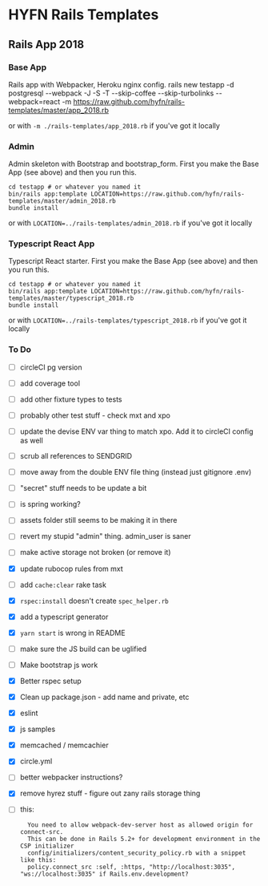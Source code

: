 # HYFN Rails Templates

## Rails App 2018

### Base App

Rails app with Webpacker, Heroku nginx config.
    rails new testapp -d postgresql --webpack -J -S -T --skip-coffee --skip-turbolinks --webpack=react -m https://raw.github.com/hyfn/rails-templates/master/app_2018.rb

or with `-m ./rails-templates/app_2018.rb` if you've got it locally

### Admin

Admin skeleton with Bootstrap and bootstrap_form. First you make the Base App (see above) and then you run this.

    cd testapp # or whatever you named it
    bin/rails app:template LOCATION=https://raw.github.com/hyfn/rails-templates/master/admin_2018.rb
    bundle install

or with `LOCATION=../rails-templates/admin_2018.rb` if you've got it locally

### Typescript React App

Typescript React starter. First you make the Base App (see above) and then you run this.

    cd testapp # or whatever you named it
    bin/rails app:template LOCATION=https://raw.github.com/hyfn/rails-templates/master/typescript_2018.rb
    bundle install

or with `LOCATION=../rails-templates/typescript_2018.rb` if you've got it locally

### To Do
- [ ] circleCI pg version
- [ ] add coverage tool
- [ ] add other fixture types to tests
- [ ] probably other test stuff - check mxt and xpo
- [ ] update the devise ENV var thing to match xpo. Add it to circleCI config as well
- [ ] scrub all references to SENDGRID
- [ ] move away from the double ENV file thing (instead just gitignore .env)
- [ ] "secret" stuff needs to be update a bit
- [ ] is spring working?
- [ ] assets folder still seems to be making it in there
- [ ] revert my stupid "admin" thing. admin_user is saner
- [ ] make active storage not broken (or remove it)
- [x] update rubocop rules from mxt
- [ ] add `cache:clear` rake task
- [x] `rspec:install` doesn't create `spec_helper.rb`
- [x] add a typescript generator
- [x] `yarn start` is wrong in README
- [ ] make sure the JS build can be uglified
- [ ] Make bootstrap js work
- [x] Better rspec setup
- [x] Clean up package.json - add name and private, etc
- [x] eslint
- [x] js samples
- [x] memcached / memcachier
- [x] circle.yml
- [ ] better webpacker instructions?
- [x] remove hyrez stuff - figure out zany rails storage thing
- [ ] this:

        You need to allow webpack-dev-server host as allowed origin for connect-src.
        This can be done in Rails 5.2+ for development environment in the CSP initializer
        config/initializers/content_security_policy.rb with a snippet like this:
        policy.connect_src :self, :https, "http://localhost:3035", "ws://localhost:3035" if Rails.env.development?
